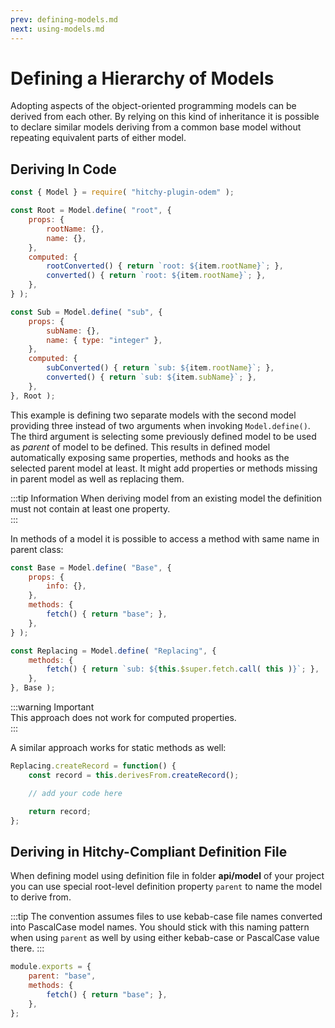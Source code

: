 ```yaml
---
prev: defining-models.md
next: using-models.md
---
```


# Defining a Hierarchy of Models

Adopting aspects of the object-oriented programming models can be derived from each other. By relying on this kind of inheritance it is possible to declare similar models deriving from a common base model without repeating equivalent parts of either model.

## Deriving In Code

```javascript
const { Model } = require( "hitchy-plugin-odem" );

const Root = Model.define( "root", {
    props: {
        rootName: {},
        name: {},
    },
    computed: {
        rootConverted() { return `root: ${item.rootName}`; },
        converted() { return `root: ${item.rootName}`; },
    },
} );

const Sub = Model.define( "sub", {
    props: {
        subName: {},
        name: { type: "integer" },
    },
    computed: {
        subConverted() { return `sub: ${item.rootName}`; },
        converted() { return `sub: ${item.subName}`; },
    },
}, Root );
```

This example is defining two separate models with the second model providing three instead of two arguments when invoking `Model.define()`. The third argument is selecting some previously defined model to be used as _parent_ of model to be defined. This results in defined model automatically exposing same properties, methods and hooks as the selected parent model at least. It might add properties or methods missing in parent model as well as replacing them.

:::tip Information
When deriving model from an existing model the definition must not contain at least one property.  
:::

In methods of a model it is possible to access a method with same name in parent class:

```javascript
const Base = Model.define( "Base", {
    props: {
        info: {},
    },
    methods: {
        fetch() { return "base"; },
    },
} );

const Replacing = Model.define( "Replacing", {
    methods: {
        fetch() { return `sub: ${this.$super.fetch.call( this )}`; },
    },
}, Base );
```

:::warning Important  
This approach does not work for computed properties.  
:::

A similar approach works for static methods as well:

```javascript
Replacing.createRecord = function() {
	const record = this.derivesFrom.createRecord();

    // add your code here

    return record;
};
```

## Deriving in Hitchy-Compliant Definition File

When defining model using definition file in folder **api/model** of your project you can use special root-level definition property `parent` to name the model to derive from. 

:::tip
The convention assumes files to use kebab-case file names converted into PascalCase model names. You should stick with this naming pattern when using `parent` as well by using either kebab-case or PascalCase value there.
:::

```javascript
module.exports = {
    parent: "base",
    methods: {
        fetch() { return "base"; },
    },
};
```
